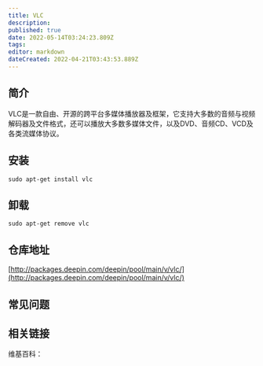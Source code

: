 ```yaml
---
title: VLC
description: 
published: true
date: 2022-05-14T03:24:23.809Z
tags: 
editor: markdown
dateCreated: 2022-04-21T03:43:53.889Z
---
```


## 简介

VLC是一款自由、开源的跨平台多媒体播放器及框架，它支持大多数的音频与视频解码器及文件格式，还可以播放大多数多媒体文件，以及DVD、音频CD、VCD及各类流媒体协议。

## 安装

`sudo apt-get install vlc`

## 卸载

`sudo apt-get remove vlc`

## 仓库地址

[http://packages.deepin.com/deepin/pool/main/v/vlc/](http://packages.deepin.com/deepin/pool/main/v/vlc/)


## 常见问题


## 相关链接

维基百科：